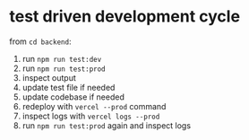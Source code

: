 # test driven development cycle

from `cd backend`:

1. run `npm run test:dev`
2. run `npm run test:prod`
3. inspect output
4. update test file if needed
5. update codebase if needed
6. redeploy with `vercel --prod` command
7. inspect logs with `vercel logs --prod`
8. run `npm run test:prod` again and inspect logs